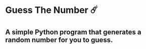 # Guess The Number ☄️

## A simple Python program that generates a random number for you to guess.



